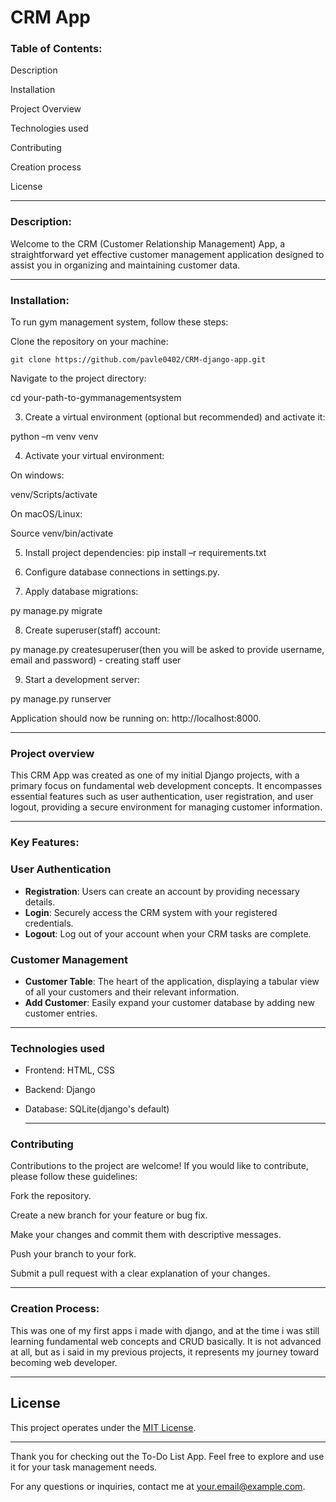 <h1>CRM App</h1>
<h3>Table of Contents:</h3> 

 
Description

Installation 

Project Overview

Technologies used 

Contributing 

Creation process 

License

---
<h3>Description:</h3> 

Welcome to the CRM (Customer Relationship Management) App, a straightforward yet effective customer management application designed to assist you in organizing and maintaining customer data.


 ---


<h3>Installation:</h3> 

 

To run gym management system, follow these steps: 

 

Clone the repository on your machine: 

 
	git clone https://github.com/pavle0402/CRM-django-app.git

 

Navigate to the project directory: 

cd your-path-to-gymmanagementsystem 

 

3. Create a virtual environment (optional but recommended) and activate it: 

python –m venv venv 

 

 

4. Activate your virtual environment: 

On windows: 

venv/Scripts/activate 

 

On macOS/Linux: 

Source venv/bin/activate 

 

5. Install project dependencies: 
	pip install –r requirements.txt 

 

6. Configure database connections in settings.py. 

 

7. Apply database migrations: 

py manage.py migrate 

 

8. Create superuser(staff) account: 

py manage.py createsuperuser(then you will be asked to provide 	username, email and password) - creating staff user


9. Start a development server: 

py manage.py runserver 

 

Application should now be running on: http://localhost:8000. 

 

 
---
<h3>Project overview</h3>

This CRM App was created as one of my initial Django projects, with a primary focus on fundamental web development concepts. 
It encompasses essential features such as user authentication, user registration, and user logout, providing a secure environment for managing customer information.

---
  
<h3>Key Features:</h3> 

### User Authentication

- **Registration**: Users can create an account by providing necessary details.
- **Login**: Securely access the CRM system with your registered credentials.
- **Logout**: Log out of your account when your CRM tasks are complete.

### Customer Management

- **Customer Table**: The heart of the application, displaying a tabular view of all your customers and their relevant information.
- **Add Customer**: Easily expand your customer database by adding new customer entries.

 ---

<h3>Technologies used</h3> 

- Frontend: HTML, CSS
- Backend: Django
- Database: SQLite(django's default)

  ---


<h3>Contributing</h3> 

Contributions to the project are welcome! If you would like to contribute, please follow these guidelines: 

Fork the repository. 

Create a new branch for your feature or bug fix. 

Make your changes and commit them with descriptive messages. 

Push your branch to your fork. 

Submit a pull request with a clear explanation of your changes. 

 
 ---

<h3>Creation Process:</h3>

This was one of my first apps i made with django, and at the time i was still learning fundamental web concepts and CRUD basically. 
It is not advanced at all, but as i said in my previous projects, it represents my journey toward becoming web developer.

---

## License

This project operates under the [MIT License](LICENSE).

---

Thank you for checking out the To-Do List App. Feel free to explore and use it for your task management needs.

For any questions or inquiries, contact me at your.email@example.com.

